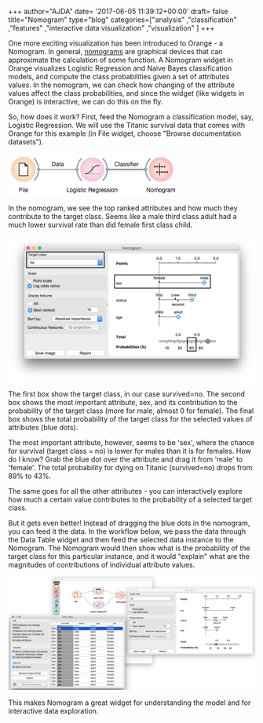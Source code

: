 +++
author="AJDA"
date= '2017-06-05 11:39:12+00:00'
draft= false
title="Nomogram"
type="blog"
categories=["analysis" ,"classification" ,"features" ,"interactive data visualization"  ,"visualization" ]
+++

One more exciting visualization has been introduced to Orange - a Nomogram. In general, [nomograms](https://en.wikipedia.org/wiki/Nomogram) are graphical devices that can approximate the calculation of some function. A Nomogram widget in Orange visualizes Logistic Regression and Naive Bayes classification models, and compute the class probabilities given a set of attributes values. In the nomogram, we can check how changing of the attribute values affect the class probabilities, and since the widget (like widgets in Orange) is interactive, we can do this on the fly.

So, how does it work? First, feed the Nomogram a classification model, say, Logistic Regression. We will use the Titanic survival data that comes with Orange for this example (in File widget, choose "Browse documentation datasets").

![](/images/2017/04/nomogram-workflow.png)

In the nomogram, we see the top ranked attributes and how much they contribute to the target class. Seems like a male third class adult had a much lower survival rate than did female first class child.

![](/images/2017/04/Screen-Shot-2017-04-19-at-14.44.44.png)

The first box show the target class, in our case survived=no. The second box shows the most important attribute, sex, and its contribution to the probability of the target class (more for male, almost 0 for female). The final box shows the total probability of the target class for the selected values of attributes (blue dots).

The most important attribute, however, seems to be 'sex', where the chance for survival (target class = no) is lower for males than it is for females. How do I know? Grab the blue dot over the attribute and drag it from 'male' to 'female'. The total probability for dying on Titanic (survived=no) drops from 89% to 43%.

The same goes for all the other attributes - you can interactively explore how much a certain value contributes to the probability of a selected target class.

But it gets even better! Instead of dragging the blue dots in the nomogram, you can feed it the data. In the workflow below, we pass the data through the Data Table widget and then feed the selected data instance to the Nomogram. The Nomogram would then show what is the probability of the target class for this particular instance, and it would "explain" what are the magnitudes of contributions of individual attribute values.

![](/images/2017/04/Screen-Shot-2017-04-19-at-14.38.43.png)

This makes Nomogram a great widget for understanding the model and for interactive data exploration.
